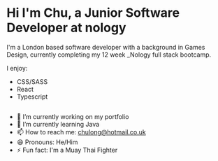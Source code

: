 # Hi I'm Chu, a Junior Software Developer at nology

I'm a London based software developer with a background in Games Design, currently completing my 12 week _Nology full stack bootcamp.

I enjoy:
- CSS/SASS
- React
- Typescript

##
- 🔭 I’m currently working on my portfolio
- 🌱 I’m currently learning Java
- 📫 How to reach me: chulong@hotmail.co.uk
- 😄 Pronouns: He/Him
- ⚡ Fun fact: I'm a Muay Thai Fighter

<!--
**Koji47/koji47** is a ✨ _special_ ✨ repository because its `README.md` (this file) appears on your GitHub profile.

Here are some ideas to get you started:


-->
